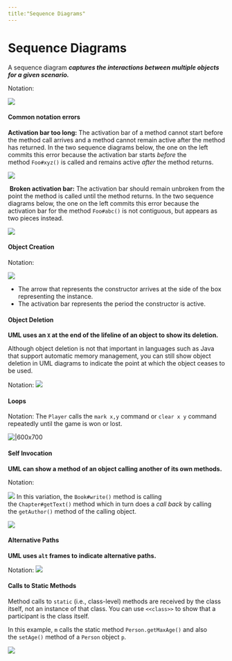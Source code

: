 ```yaml
---
title:"Sequence Diagrams"
---
```

# Sequence Diagrams
A sequence diagram **_captures the interactions between multiple objects for a given scenario._**

Notation:

![](https://nus-cs2113-ay2122s2.github.io/website/book/uml/sequenceDiagrams/basic/images/notation.png)

#### Common notation errors 
**Activation bar too long:** The activation bar of a method cannot start before the method call arrives and a method cannot remain active after the method has returned. In the two sequence diagrams below, the one on the left commits this error because the activation bar starts _before_ the method `Foo#xyz()` is called and remains active _after_ the method returns.

![](https://nus-cs2113-ay2122s2.github.io/website/book/uml/sequenceDiagrams/basic/images/commonError-activationBarTooLong.png)

 **Broken activation bar:** The activation bar should remain unbroken from the point the method is called until the method returns. In the two sequence diagrams below, the one on the left commits this error because the activation bar for the method `Foo#abc()` is not contiguous, but appears as two pieces instead.

![](https://nus-cs2113-ay2122s2.github.io/website/book/uml/sequenceDiagrams/basic/images/commonError-brokenActivationBar.png)

#### Object Creation
Notation:

![](https://nus-cs2113-ay2122s2.github.io/website/book/uml/sequenceDiagrams/objectCreation/images/notation.png)

-   The arrow that represents the constructor arrives at the side of the box representing the instance.
-   The activation bar represents the period the constructor is active.

#### Object Deletion
**UML uses an `X` at the end of the lifeline of an object to show its deletion.**

Although object deletion is not that important in languages such as Java that support automatic memory management, you can still show object deletion in UML diagrams to indicate the point at which the object ceases to be used.

Notation:
![](https://nus-cs2113-ay2122s2.github.io/website/book/uml/sequenceDiagrams/objectDeletion/images/notation.png)


#### Loops
Notation:
The `Player` calls the `mark x,y` command or `clear x y` command repeatedly until the game is won or lost.

![|600x700](https://nus-cs2113-ay2122s2.github.io/website/book/uml/sequenceDiagrams/loops/images/playerText.png)

#### Self Invocation
**UML can show a method of an object calling another of its own methods.**

Notation:

![](https://nus-cs2113-ay2122s2.github.io/website/book/uml/sequenceDiagrams/selfInvocation/images/notation.png)
In this variation, the `Book#write()` method is calling the `Chapter#getText()` method which in turn does a _call back_ by calling the `getAuthor()` method of the calling object.

![](https://nus-cs2113-ay2122s2.github.io/website/book/uml/sequenceDiagrams/selfInvocation/images/callBack.png)

#### Alternative Paths
**UML uses `alt` frames to indicate alternative paths.**

Notation:
![](https://nus-cs2113-ay2122s2.github.io/website/book/uml/sequenceDiagrams/alternativePaths/images/notation.png)

#### Calls to Static Methods
Method calls to `static` (i.e., class-level) methods are received by the class itself, not an instance of that class. You can use `<<class>>` to show that a participant is the class itself.

In this example, `m` calls the static method `Person.getMaxAge()` and also the `setAge()` method of a `Person` object `p`.

![](https://nus-cs2113-ay2122s2.github.io/website/book/uml/sequenceDiagrams/staticMethods/images/staticMethodCall.png)
